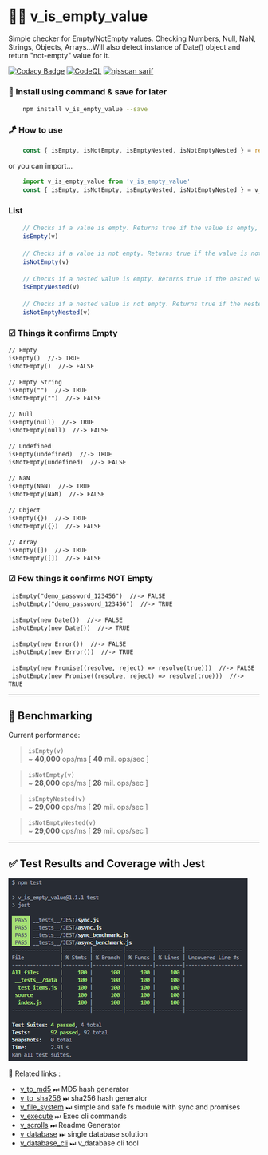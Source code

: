 # 👨‍💻 v_is_empty_value

Simple checker for Empty/NotEmpty values. Checking Numbers, Null, NaN, Strings, Objects, Arrays...Will also detect instance of Date() object and return "not-empty" value for it.

[![Codacy Badge](https://api.codacy.com/project/badge/Grade/c7b2d814ac52490cbd96320824a4cea8)](https://app.codacy.com/gh/V-core9/v_is_empty_value?utm_source=github.com&utm_medium=referral&utm_content=V-core9/v_is_empty_value&utm_campaign=Badge_Grade_Settings)
[![CodeQL](https://github.com/V-core9/v_is_empty_value/actions/workflows/codeql.yml/badge.svg)](https://github.com/V-core9/v_is_empty_value/actions/workflows/codeql.yml)
[![njsscan sarif](https://github.com/V-core9/v_is_empty_value/actions/workflows/njsscan.yml/badge.svg)](https://github.com/V-core9/v_is_empty_value/actions/workflows/njsscan.yml)

### 🔩 Install using command &  save for later

```sh
    npm install v_is_empty_value --save
```

### 🪁 How to use

```js
    const { isEmpty, isNotEmpty, isEmptyNested, isNotEmptyNested } = require("v_is_empty_value")
```

or you can import...

```js
    import v_is_empty_value from 'v_is_empty_value'
    const { isEmpty, isNotEmpty, isEmptyNested, isNotEmptyNested } = v_is_empty_value
```

### List

```js
    // Checks if a value is empty. Returns true if the value is empty, else false.
    isEmpty(v) 

    // Checks if a value is not empty. Returns true if the value is not empty, else false.
    isNotEmpty(v)

    // Checks if a nested value is empty. Returns true if the nested value is empty, else false.
    isEmptyNested(v)

    // Checks if a nested value is not empty. Returns true if the nested value is not empty, else false.
    isNotEmptyNested(v)
```

### ☑ Things it confirms Empty

    // Empty
    isEmpty()  //-> TRUE
    isNotEmpty()  //-> FALSE

    // Empty String
    isEmpty("")  //-> TRUE
    isNotEmpty("")  //-> FALSE

    // Null
    isEmpty(null)  //-> TRUE
    isNotEmpty(null)  //-> FALSE

    // Undefined
    isEmpty(undefined)  //-> TRUE
    isNotEmpty(undefined)  //-> FALSE

    // NaN
    isEmpty(NaN)  //-> TRUE
    isNotEmpty(NaN)  //-> FALSE

    // Object
    isEmpty({})  //-> TRUE
    isNotEmpty({})  //-> FALSE

    // Array
    isEmpty([])  //-> TRUE
    isNotEmpty([])  //-> FALSE

### ☑ Few things it confirms NOT Empty

     isEmpty("demo_password_123456")  //-> FALSE
     isNotEmpty("demo_password_123456")  //-> TRUE

     isEmpty(new Date())  //-> FALSE
     isNotEmpty(new Date())  //-> TRUE

     isEmpty(new Error())  //-> FALSE
     isNotEmpty(new Error())  //-> TRUE

     isEmpty(new Promise((resolve, reject) => resolve(true)))  //-> FALSE
     isNotEmpty(new Promise((resolve, reject) => resolve(true)))  //-> TRUE

---

## 🚀 Benchmarking

Current performance:

> `isEmpty(v)`  
> ~ **40,000** ops/ms [ **40** mil. ops/sec ]  

> `isNotEmpty(v)`  
> ~ **28,000** ops/ms [ **28** mil. ops/sec ]  

> `isEmptyNested(v)`  
> ~ **29,000** ops/ms [ **29** mil. ops/sec ]  

> `isNotEmptyNested(v)`  
> ~ **29,000** ops/ms [ **29** mil. ops/sec ]  
---

## ✅ Test Results and Coverage with Jest

![v_is_empty_value Node Module Test and Coverage with Jest](./!~Docs~!/coverage.png)

📑 Related links :

* [v_to_md5](https://www.npmjs.com/package/v_to_md5) ⏭ MD5 hash generator
* [v_to_sha256](https://www.npmjs.com/package/v_to_sha256) ⏭ sha256 hash generator
* [v_file_system](https://www.npmjs.com/package/v_file_system) ⏭ simple and safe fs module with sync and promises
* [v_execute](https://www.npmjs.com/package/v_execute) ⏭ Exec cli commands
* [v_scrolls](https://www.npmjs.com/package/v_scrolls) ⏭ Readme Generator
* [v_database](https://www.npmjs.com/package/v_database) ⏭ single database solution
* [v_database_cli](https://www.npmjs.com/package/v_database_cli) ⏭ v_database cli tool
